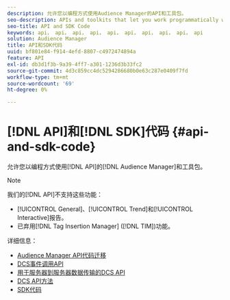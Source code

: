 ```yaml
---
description: 允许您以编程方式使用Audience Manager的API和工具包。
seo-description: APIs and toolkits that let you work programmatically with Audience Manager.
seo-title: API and SDK Code
keywords: api， api， api， api， api， api， api， api， api， api
solution: Audience Manager
title: API和SDK代码
uuid: bf801e84-f914-4efd-8807-c4972474894a
feature: API
exl-id: db3d1f3b-9a39-4ff7-a301-1236d3b33fc2
source-git-commit: 4d3c859cc4dc5294286680b0e63c287e0409f7fd
workflow-type: tm+mt
source-wordcount: '69'
ht-degree: 0%

---
```


# [!DNL API]和[!DNL SDK]代码 {#api-and-sdk-code}

允许您以编程方式使用[!DNL API]的[!DNL Audience Manager]和工具包。

>[!NOTE]
>
>我们的[!DNL API]不支持这些功能：
>
>* [!UICONTROL General]、[!UICONTROL Trend]和[!UICONTROL Interactive]报告。
>* 已弃用[!DNL Tag Insertion Manager] ([!DNL TIM])功能。

详细信息：

* [Audience Manager API代码迁移](api-swagger-migration.md)
* [DCS事件调用API](dcs-intro/dcs-event-calls/dcs-event-calls.md)
* [用于服务器到服务器数据传输的DCS API](dcs-intro/dcs-s2s/dcs-s2s.md)
* [DCS API方法](dcs-intro/dcs-api-reference/dcs-api-methods.md)
* [SDK代码](/help/using/api/aam-sdk.md)

